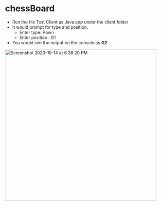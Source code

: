# chessBoard
- Run the file Test Client as Java app under the client folder
- It would prompt for type and position. 
  - Enter type: Pawn
  - Enter position : G1
- You would see the output on the console as **G2**


<img width="497" alt="Screenshot 2023-10-14 at 6 38 20 PM" src="https://github.com/shaikhni/chessBoard/assets/29041488/d0f8f8bb-33e0-4fcf-8fd7-6f32598c62e1">
